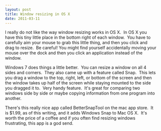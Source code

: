 ```yaml
---
layout: post
title: Window resizing in OS X
date: 2011-03-11
---
```


<p>I really do not like the way window resizing works in OS X.  In OS X you have this tiny little place in the bottom right of each window.  You have to carefully aim your mouse to grab this little thing, and then you click and drag to resize.  Be careful! You might find yourself accidentally moving your mouse over the dock and then you click an application instead of the window.</p><p>Windows 7 does things a little better.  You can resize a window on all 4 sides and corners.  They also came up with a feature called Snap.  This lets you drag a window to the top, right, left, or bottom of the screen and then the window takes up half of the screen while staying mounted to the side you dragged it to.  Very handy feature.  It's great for comparing two windows side by side or maybe copying information from one program into another.</p><p>There's this really nice app called BetterSnapTool on the mac app store.  It is $1.99, as of this writing, and it adds Windows Snap to Mac OS X.  It's worth the price of a coffee and if you often find resizing windows frustrating, this app is a god send.</p><p> </p>
